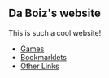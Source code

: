 ## Da Boiz's website

This is such a cool website!

- [Games](/games.md)
- [Bookmarklets](/bookmarklets.md)
- [Other Links](/other.md)

